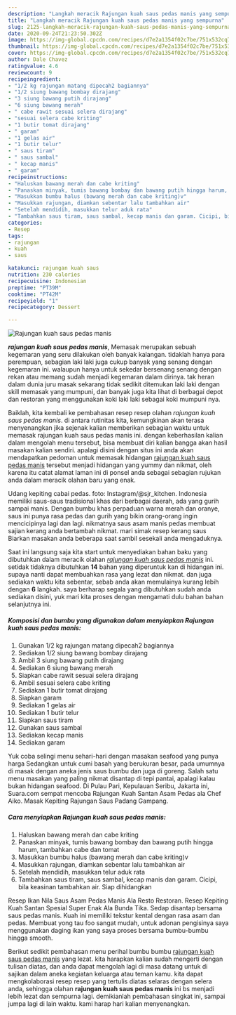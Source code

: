 ```yaml
---
description: "Langkah meracik Rajungan kuah saus pedas manis yang sempurna"
title: "Langkah meracik Rajungan kuah saus pedas manis yang sempurna"
slug: 2125-langkah-meracik-rajungan-kuah-saus-pedas-manis-yang-sempurna
date: 2020-09-24T21:23:50.302Z
image: https://img-global.cpcdn.com/recipes/d7e2a1354f02c7be/751x532cq70/rajungan-kuah-saus-pedas-manis-foto-resep-utama.jpg
thumbnail: https://img-global.cpcdn.com/recipes/d7e2a1354f02c7be/751x532cq70/rajungan-kuah-saus-pedas-manis-foto-resep-utama.jpg
cover: https://img-global.cpcdn.com/recipes/d7e2a1354f02c7be/751x532cq70/rajungan-kuah-saus-pedas-manis-foto-resep-utama.jpg
author: Dale Chavez
ratingvalue: 4.6
reviewcount: 9
recipeingredient:
- "1/2 kg rajungan matang dipecah2 bagiannya"
- "1/2 siung bawang bombay dirajang"
- "3 siung bawang putih dirajang"
- "6 siung bawang merah"
- " cabe rawit sesuai selera dirajang"
- "sesuai selera cabe kriting"
- "1 butir tomat dirajang"
- " garam"
- "1 gelas air"
- "1 butir telur"
- " saus tiram"
- " saus sambal"
- " kecap manis"
- " garam"
recipeinstructions:
- "Haluskan bawang merah dan cabe kriting"
- "Panaskan minyak, tumis bawang bombay dan bawang putih hingga harum, tambahkan cabe dan tomat"
- "Masukkan bumbu halus (bawang merah dan cabe kriting)v"
- "Masukkan rajungan, diamkan sebentar lalu tambahkan air"
- "Setelah mendidih, masukkan telur aduk rata"
- "Tambahkan saus tiram, saus sambal, kecap manis dan garam. Cicipi, bila keasinan tambahkan air. Siap dihidangkan"
categories:
- Resep
tags:
- rajungan
- kuah
- saus

katakunci: rajungan kuah saus 
nutrition: 230 calories
recipecuisine: Indonesian
preptime: "PT39M"
cooktime: "PT42M"
recipeyield: "1"
recipecategory: Dessert

---
```



![Rajungan kuah saus pedas manis](https://img-global.cpcdn.com/recipes/d7e2a1354f02c7be/751x532cq70/rajungan-kuah-saus-pedas-manis-foto-resep-utama.jpg)

<b><i>rajungan kuah saus pedas manis</i></b>, Memasak merupakan sebuah kegemaran yang seru dilakukan oleh banyak kalangan. tidaklah hanya para perempuan, sebagian laki laki juga cukup banyak yang senang dengan kegemaran ini. walaupun hanya untuk sekedar bersenang senang dengan rekan atau memang sudah menjadi kegemaran dalam dirinya. tak heran dalam dunia juru masak sekarang tidak sedikit ditemukan laki laki dengan skill memasak yang mumpuni, dan banyak juga kita lihat di berbagai depot dan restoran yang menggunakan koki laki laki sebagai koki mumpuni nya.

Baiklah, kita kembali ke pembahasan resep resep olahan <i>rajungan kuah saus pedas manis</i>. di antara rutinitas kita, kemungkinan akan terasa menyenangkan jika sejenak kalian memberikan sebagian waktu untuk memasak rajungan kuah saus pedas manis ini. dengan keberhasilan kalian dalam mengolah menu tersebut, bisa membuat diri kalian bangga akan hasil masakan kalian sendiri. apalagi disini dengan situs ini anda akan mendapatkan pedoman untuk memasak hidangan <u>rajungan kuah saus pedas manis</u> tersebut menjadi hidangan yang yummy dan nikmat, oleh karena itu catat alamat laman ini di ponsel anda sebagai sebagian rujukan anda dalam meracik olahan baru yang enak.

Udang kepiting cabai pedas. foto: Instagram/@sjr_kitchen. Indonesia memiliki saus-saus tradisional khas dari berbagai daerah, ada yang gurih sampai manis. Dengan bumbu khas perpaduan warna merah dan oranye, saus ini punya rasa pedas dan gurih yang bikin orang-orang ingin mencicipinya lagi dan lagi. nikmatnya saus asam manis pedas membuat sajian kerang anda bertambah nikmat. mari simak resep kerang saus Biarkan masakan anda beberapa saat sambil sesekali anda mengaduknya.


Saat ini langsung saja kita start untuk menyediakan bahan baku yang dibutuhkan dalam meracik olahan <u><i>rajungan kuah saus pedas manis</i></u> ini. setidak tidaknya dibutuhkan <b>14</b> bahan yang diperuntuk kan di hidangan ini. supaya nanti dapat membuahkan rasa yang lezat dan nikmat. dan juga sediakan waktu kita sebentar, sebab anda akan memulainya kurang lebih dengan <b>6</b> langkah. saya berharap segala yang dibutuhkan sudah anda sediakan disini, yuk mari kita proses dengan mengamati dulu bahan bahan selanjutnya ini.

<!--inarticleads1-->

##### Komposisi dan bumbu yang digunakan dalam menyiapkan Rajungan kuah saus pedas manis:

1. Gunakan 1/2 kg rajungan matang dipecah2 bagiannya
1. Sediakan 1/2 siung bawang bombay dirajang
1. Ambil 3 siung bawang putih dirajang
1. Sediakan 6 siung bawang merah
1. Siapkan  cabe rawit sesuai selera dirajang
1. Ambil sesuai selera cabe kriting
1. Sediakan 1 butir tomat dirajang
1. Siapkan  garam
1. Sediakan 1 gelas air
1. Sediakan 1 butir telur
1. Siapkan  saus tiram
1. Gunakan  saus sambal
1. Sediakan  kecap manis
1. Sediakan  garam


Yuk coba selingi menu sehari-hari dengan masakan seafood yang punya harga Sedangkan untuk cumi basah yang berukuran besar, pada umumnya di masak dengan aneka jenis saus bumbu dan juga di goreng. Salah satu menu masakan yang paling nikmat disantap di tepi pantai, apalagi kalau bukan hidangan seafood. Di Pulau Pari, Kepulauan Seribu, Jakarta ini, Suara.com sempat mencoba Rajungan Kuah Santan Asam Pedas ala Chef Aiko. Masak Kepiting Rajungan Saus Padang Gampang. 

<!--inarticleads2-->

##### Cara menyiapkan Rajungan kuah saus pedas manis:

1. Haluskan bawang merah dan cabe kriting
1. Panaskan minyak, tumis bawang bombay dan bawang putih hingga harum, tambahkan cabe dan tomat
1. Masukkan bumbu halus (bawang merah dan cabe kriting)v
1. Masukkan rajungan, diamkan sebentar lalu tambahkan air
1. Setelah mendidih, masukkan telur aduk rata
1. Tambahkan saus tiram, saus sambal, kecap manis dan garam. Cicipi, bila keasinan tambahkan air. Siap dihidangkan


Resep Ikan Nila Saus Asam Pedas Manis Ala Resto Restoran. Resep Kepiting Kuah Santan Spesial Super Enak Ala Bunda Tika. Sedap disantap bersama saus pedas manis. Kuah ini memiliki tekstur kental dengan rasa asam dan pedas. Membuat yong tau foo sangat mudah, untuk adonan pengisinya saya menggunakan daging ikan yang saya proses bersama bumbu-bumbu hingga smooth. 

Berikut sedikit pembahasan menu perihal bumbu bumbu <u>rajungan kuah saus pedas manis</u> yang lezat. kita harapkan kalian sudah mengerti dengan tulisan diatas, dan anda dapat mengolah lagi di masa datang untuk di sajikan dalam aneka kegiatan keluarga atau teman kamu. kita dapat mengkolaborasi resep resep yang tertulis diatas selaras dengan selera anda, sehingga olahan <b>rajungan kuah saus pedas manis</b> ini bs menjadi lebih lezat dan sempurna lagi. demikianlah pembahasan singkat ini, sampai jumpa lagi di lain waktu. kami harap hari kalian menyenangkan.
